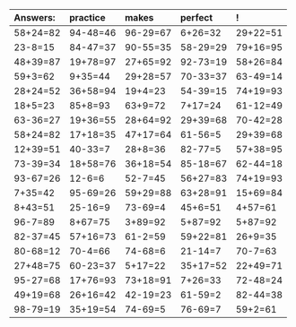 | Answers: | practice | makes | perfect | ! |
| :--- | :--- | :--- | :--- | :--- |
| 58+24=82 | 94-48=46 | 96-29=67 | 6+26=32 | 29+22=51 | 
| 23-8=15 | 84-47=37 | 90-55=35 | 58-29=29 | 79+16=95 | 
| 48+39=87 | 19+78=97 | 27+65=92 | 92-73=19 | 58+26=84 | 
| 59+3=62 | 9+35=44 | 29+28=57 | 70-33=37 | 63-49=14 | 
| 28+24=52 | 36+58=94 | 19+4=23 | 54-39=15 | 74+19=93 | 
| 18+5=23 | 85+8=93 | 63+9=72 | 7+17=24 | 61-12=49 | 
| 63-36=27 | 19+36=55 | 28+64=92 | 29+39=68 | 70-42=28 | 
| 58+24=82 | 17+18=35 | 47+17=64 | 61-56=5 | 29+39=68 | 
| 12+39=51 | 40-33=7 | 28+8=36 | 82-77=5 | 57+38=95 | 
| 73-39=34 | 18+58=76 | 36+18=54 | 85-18=67 | 62-44=18 | 
| 93-67=26 | 12-6=6 | 52-7=45 | 56+27=83 | 74+19=93 | 
| 7+35=42 | 95-69=26 | 59+29=88 | 63+28=91 | 15+69=84 | 
| 8+43=51 | 25-16=9 | 73-69=4 | 45+6=51 | 4+57=61 | 
| 96-7=89 | 8+67=75 | 3+89=92 | 5+87=92 | 5+87=92 | 
| 82-37=45 | 57+16=73 | 61-2=59 | 59+22=81 | 26+9=35 | 
| 80-68=12 | 70-4=66 | 74-68=6 | 21-14=7 | 70-7=63 | 
| 27+48=75 | 60-23=37 | 5+17=22 | 35+17=52 | 22+49=71 | 
| 95-27=68 | 17+76=93 | 73+18=91 | 7+26=33 | 72-48=24 | 
| 49+19=68 | 26+16=42 | 42-19=23 | 61-59=2 | 82-44=38 | 
| 98-79=19 | 35+19=54 | 74-69=5 | 76-69=7 | 59+2=61 | 
